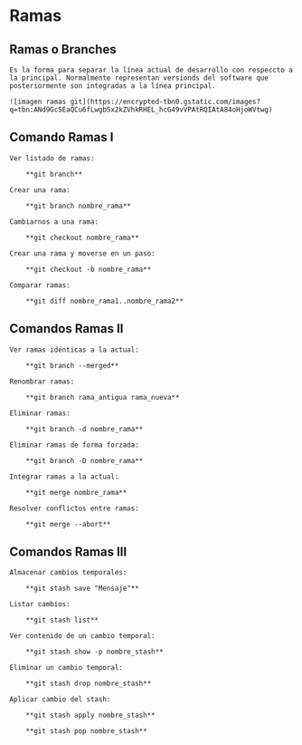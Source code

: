 # Ramas

## Ramas o Branches

	Es la forma para separar la línea actual de desarrollo con respeccto a la principal. Normalmente representan versionds del software que posteriormente son integradas a la línea principal.

	![imagen ramas git](https://encrypted-tbn0.gstatic.com/images?q=tbn:ANd9GcSEaQCu6fLwgbSx2kZVhkRHEL_hcG49vVPAtRQIAtA84oHjoWVtwg)

## Comando Ramas I

	Ver listado de ramas:

		**git branch**

	Crear una rama:

		**git branch nombre_rama**

	Cambiarnos a una rama:

		**git checkout nombre_rama**

	Crear una rama y moverse en un paso:

		**git checkout -b nombre_rama**

	Comparar ramas:

		**git diff nombre_rama1..nombre_rama2**

## Comandos Ramas II

	Ver ramas idénticas a la actual:

		**git branch --merged**

	Renombrar ramas:

		**git branch rama_antigua rama_nueva**

	Eliminar ramas:

		**git branch -d nombre_rama**

	Eliminar ramas de forma forzada:

		**git branch -D nombre_rama**

	Integrar ramas a la actual:

		**git merge nombre_rama**

	Resolver conflictos entre ramas:

		**git merge --abort**

## Comandos Ramas III

	Almacenar cambios temporales:

		**git stash save "Mensaje"**

	Listar cambios:

		**git stash list**

	Ver contenido de un cambio temporal:

		**git stash show -p nombre_stash**

	Eliminar un cambio temporal:

		**git stash drop nombre_stash**

	Aplicar cambio del stash:

		**git stash apply nombre_stash**

		**git stash pop nombre_stash**


